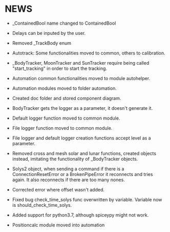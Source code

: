 # NEWS

- _ContainedBool name changed to ContainedBool
- Delays can be inputed by the user.

- Removed _TrackBody enum
- Autotrack: Some functionalities moved to common, others to calibration.

- _BodyTracker, MoonTracker and SunTracker require being called "start_tracking" in order
to start the tracking.

- Automation common functionalities moved to module autohelper.
- Automation modules moved to folder automation.
- Created doc folder and stored component diagram.

- BodyTracker gets the logger as a parameter, it doesn't generate it.
- Default logger function moved to common module.
- File logger function moved to common module.

- File logger and default logger creation functions accept level as a parameter.
- Removed cross and mesh solar and lunar functions, created objects instead, imitating
the functionality of _BodyTracker objects.

- Solys2 object, when sending a command if there is a ConnectionResetError or a BrokenPipeError
it reconnects and tries again. It also reconnects if there are too many nones.

- Corrected error where offset wasn't added.

- Fixed bug check_time_solys func overwritten by variable. Variable now is
should_check_time_solys.

- Added support for python3.7, although spiceypy might not work.

- Positioncalc module moved into automation
